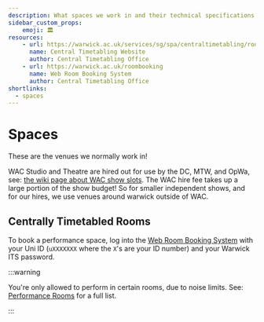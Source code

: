 ```yaml
---
description: What spaces we work in and their technical specifications.
sidebar_custom_props:
    emoji: 🏛️
resources:
    - url: https://warwick.ac.uk/services/sg/spa/centraltimetabling/roominformation
      name: Central Timetabling Website
      author: Central Timetabling Office
    - url: https://warwick.ac.uk/roombooking 
      name: Web Room Booking System
      author: Central Timetabling Office
shortlinks:
  - spaces
---
```

# Spaces

These are the venues we normally work in!

WAC Studio and Theatre are hired out for use by the DC, MTW, and OpWa, see: [the wiki page about WAC show slots](warwick-drama/shows#wac-show-slots).
The WAC hire fee takes up a large portion of the show budget! So for smaller independent shows, and for our hires, we use venues around warwick outside of WAC.

## Centrally Timetabled Rooms

To book a performance space, log into the [Web Room Booking System](https://warwick.ac.uk/roombooking)
with your Uni ID (`uXXXXXXX` where the `X`'s are your ID number) and your Warwick ITS password.

:::warning

You're only allowed to perform in certain rooms, due to noise limits. See: [Performance Rooms](https://warwick.ac.uk/services/sg/spa/centraltimetabling/roominformation/alternativevenues) for a full list.

:::

